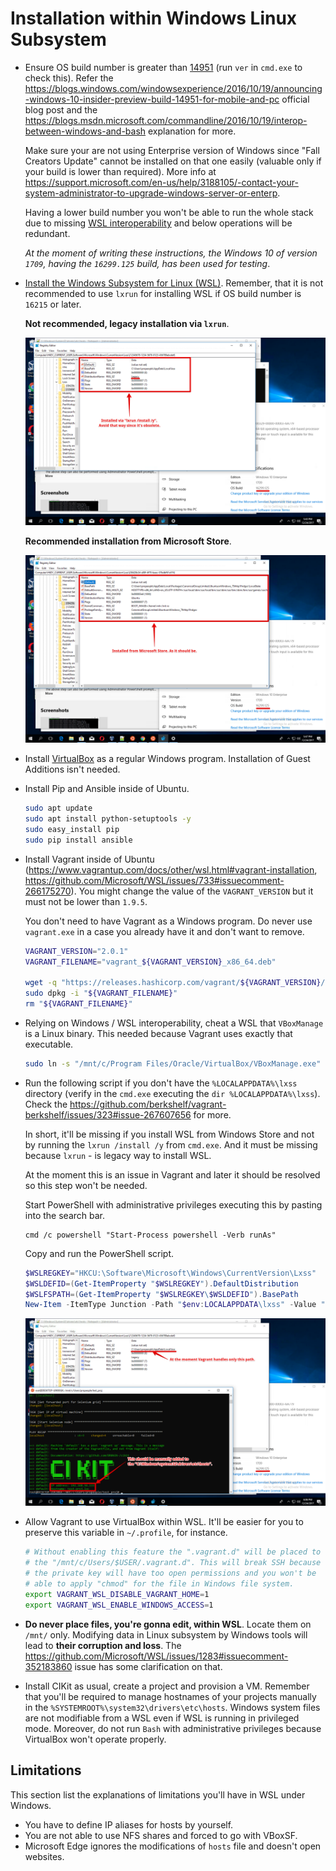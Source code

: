 # Installation within Windows Linux Subsystem

- Ensure OS build number is greater than [14951](https://docs.microsoft.com/ru-ru/windows/wsl/release-notes#build-14951) (run `ver` in `cmd.exe` to check this). Refer the https://blogs.windows.com/windowsexperience/2016/10/19/announcing-windows-10-insider-preview-build-14951-for-mobile-and-pc official blog post and the https://blogs.msdn.microsoft.com/commandline/2016/10/19/interop-between-windows-and-bash explanation for more.

  Make sure your are not using Enterprise version of Windows since "Fall Creators Update" cannot be installed on that one easily (valuable only if your build is lower than required). More info at https://support.microsoft.com/en-us/help/3188105/-contact-your-system-administrator-to-upgrade-windows-server-or-enterp.

  Having a lower build number you won't be able to run the whole stack due to missing [WSL interoperability](https://docs.microsoft.com/en-us/windows/wsl/interop) and below operations will be redundant.

  *At the moment of writing these instructions, the Windows 10 of version `1709`, having the `16299.125` build, has been used for testing*.

- [Install the Windows Subsystem for Linux (WSL)](https://docs.microsoft.com/en-us/windows/wsl/install-win10). Remember, that it is not recommended to use `lxrun` for installing WSL if OS build number is `16215` or later.

  **Not recommended, legacy installation via `lxrun`**.

  ![Installation via lxrun](images/16215-lxrun.png)

  **Recommended installation from Microsoft Store**.

  ![Installation from store](images/16215-store.png)

- Install [VirtualBox](https://www.virtualbox.org/wiki/Downloads) as a regular Windows program. Installation of Guest Additions isn't needed.

- Install Pip and Ansible inside of Ubuntu.

  ```bash
  sudo apt update
  sudo apt install python-setuptools -y
  sudo easy_install pip
  sudo pip install ansible
  ```

- Install Vagrant inside of Ubuntu (https://www.vagrantup.com/docs/other/wsl.html#vagrant-installation, https://github.com/Microsoft/WSL/issues/733#issuecomment-266175270). You might change the value of the `VAGRANT_VERSION` but it must not be lower than `1.9.5`.

  You don't need to have Vagrant as a Windows program. Do never use `vagrant.exe` in a case you already have it and don't want to remove.

  ```bash
  VAGRANT_VERSION="2.0.1"
  VAGRANT_FILENAME="vagrant_${VAGRANT_VERSION}_x86_64.deb"

  wget -q "https://releases.hashicorp.com/vagrant/${VAGRANT_VERSION}/${VAGRANT_FILENAME}"
  sudo dpkg -i "${VAGRANT_FILENAME}"
  rm "${VAGRANT_FILENAME}"
  ```

- Relying on Windows / WSL interoperability, cheat a WSL that `VBoxManage` is a Linux binary. This needed because Vagrant uses exactly that executable.

  ```bash
  sudo ln -s "/mnt/c/Program Files/Oracle/VirtualBox/VBoxManage.exe" /usr/bin/VBoxManage
  ```

- Run the following script if you don't have the `%LOCALAPPDATA%\lxss` directory (verify in the `cmd.exe` executing the `dir %LOCALAPPDATA%\lxss`). Check the https://github.com/berkshelf/vagrant-berkshelf/issues/323#issue-267607656 for more.

  In short, it'll be missing if you install WSL from Windows Store and not by running the `lxrun /install /y` from `cmd.exe`. And it must be missing because `lxrun` - is legacy way to install WSL.

  At the moment this is an issue in Vagrant and later it should be resolved so this step won't be needed.

  Start PowerShell with administrative privileges executing this by pasting into the search bar.

  ```
  cmd /c powershell "Start-Process powershell -Verb runAs"
  ```

  Copy and run the PowerShell script.

  ```powershell
  $WSLREGKEY="HKCU:\Software\Microsoft\Windows\CurrentVersion\Lxss"
  $WSLDEFID=(Get-ItemProperty "$WSLREGKEY").DefaultDistribution
  $WSLFSPATH=(Get-ItemProperty "$WSLREGKEY\$WSLDEFID").BasePath
  New-Item -ItemType Junction -Path "$env:LOCALAPPDATA\lxss" -Value "$WSLFSPATH\rootfs"
  ```

  ![Vagrant provisioning](images/vagrant.png)

- Allow Vagrant to use VirtualBox within WSL. It'll be easier for you to preserve this variable in `~/.profile`, for instance.

  ```bash
  # Without enabling this feature the ".vagrant.d" will be placed to
  # the "/mnt/c/Users/$USER/.vagrant.d". This will break SSH because
  # the private key will have too open permissions and you won't be
  # able to apply "chmod" for the file in Windows file system.
  export VAGRANT_WSL_DISABLE_VAGRANT_HOME=1
  export VAGRANT_WSL_ENABLE_WINDOWS_ACCESS=1
  ```

- **Do never place files, you're gonna edit, within WSL**. Locate them on `/mnt/` only. Modifying data in Linux subsystem by Windows tools will lead to **their corruption and loss**. The https://github.com/Microsoft/WSL/issues/1283#issuecomment-352183860 issue has some clarification on that.

- Install CIKit as usual, create a project and provision a VM. Remember that you'll be required to manage hostnames of your projects manually in the `%SYSTEMROOT%\system32\drivers\etc\hosts`. Windows system files are not modifiable from a WSL even if WSL is running in privileged mode. Moreover, do not run `Bash` with administrative privileges because VirtualBox won't operate properly.

## Limitations

This section list the explanations of limitations you'll have in WSL under Windows.

- You have to define IP aliases for hosts by yourself.
- You are not able to use NFS shares and forced to go with VBoxSF.
- Microsoft Edge ignores the modifications of `hosts` file and doesn't open websites.
